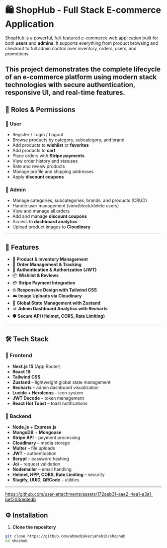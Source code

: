 # 🛍️ ShopHub - Full Stack E-commerce Application

ShopHub is a powerful, full-featured e-commerce web application built for both **users** and **admins**. It supports everything from product browsing and checkout to full admin control over inventory, orders, users, and promotions.

This project demonstrates the complete lifecycle of an e-commerce platform using modern **stack technologies** with secure authentication, responsive UI, and real-time features.
---

## 👥 Roles & Permissions

### 👤 **User**
- Register / Login / Logout
- Browse products by category, subcategory, and brand
- Add products to **wishlist** or **favorites**
- Add products to **cart**
- Place orders with **Stripe payments**
- View order history and statuses
- Rate and review products
- Manage profile and shipping addresses
- Apply **discount coupons**

### 🔑 **Admin**
- Manage categories, subcategories, brands, and products (CRUD)
- Handle user management (view/block/delete users)
- View and manage all orders
- Add and manage **discount coupons**
- Access to **dashboard analytics**
- Upload product images to **Cloudinary**

---

## 🧩 Features

- 🛒 **Product & Inventory Management**
- 🧾 **Order Management & Tracking**
- 🔐 **Authentication & Authorization (JWT)**
- 📦 **Wishlist & Reviews**
- 💳 **Stripe Payment Integration**
- 🌐 **Responsive Design with Tailwind CSS**
- ☁️ **Image Uploads via Cloudinary**
- 🧠 **Global State Management with Zustand**
- 📊 **Admin Dashboard Analytics with Recharts**
- 🛡️ **Secure API (Helmet, CORS, Rate Limiting)**

---

## 🛠️ Tech Stack

### 🔷 Frontend

- **Next.js 15** (App Router)
- **React 19**
- **Tailwind CSS**
- **Zustand** – lightweight global state management
- **Recharts** – admin dashboard visualization
- **Lucide + HeroIcons** – icon system
- **JWT Decode** – token management
- **React Hot Toast** – toast notifications

### 🔶 Backend

- **Node.js** + **Express.js**
- **MongoDB** + **Mongoose**
- **Stripe API** – payment processing
- **Cloudinary** – media storage
- **Multer** – file uploads
- **JWT** – authentication
- **Bcrypt** – password hashing
- **Joi** – request validation
- **Nodemailer** – email handling
- **Helmet, HPP, CORS, Rate Limiting** – security
- **Slugify, UUID, QRCode** – utilities

---

https://github.com/user-attachments/assets/172aeb31-aae2-4ea1-a3a1-bef203de3edb


## ⚙️ Installation

1. **Clone the repository**
```bash
git clone https://github.com/ahmedzakariahabib/shophub
cd shophub




